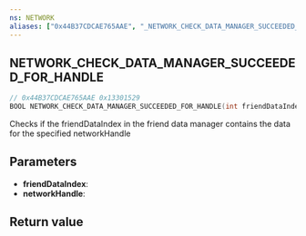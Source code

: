 ```yaml
---
ns: NETWORK
aliases: ["0x44B37CDCAE765AAE", "_NETWORK_CHECK_DATA_MANAGER_SUCCEEDED_FOR_HANDLE"]
---
```

## NETWORK_CHECK_DATA_MANAGER_SUCCEEDED_FOR_HANDLE

```c
// 0x44B37CDCAE765AAE 0x13301529
BOOL NETWORK_CHECK_DATA_MANAGER_SUCCEEDED_FOR_HANDLE(int friendDataIndex, int* networkHandle);
```

Checks if the friendDataIndex in the friend data manager contains the data for the specified networkHandle

## Parameters
* **friendDataIndex**: 
* **networkHandle**: 

## Return value
